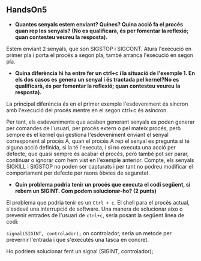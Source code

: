 ## HandsOn5

* **Quantes senyals estem enviant? Quines? Quina acció fa el procés quan rep les senyals? (No es qualificarà, és per fomentar la reflexió; quan contesteu veureu la resposta).**

Estem enviant 2 senyals, que son SIGSTOP i SIGCONT. Atura l'execució en primer pla i porta el procés a segon pla, també arranca l'execució en segon pla.

* **Quina diferència hi ha entre fer un ctrl+c i la situació de l'exemple 1. En els dos casos es genera un senyal i és tractada pel kernel?No es qualificarà, és per fomentar la reflexió; quan contesteu veureu la resposta).**

La principal diferència és en el primer exemple l'esdeveniment és síncron amb l'execució del procés mentre en el segon ctrl+c és asíncron.

Per tant, els esdeveniments que acaben generant senyals es poden generar per comandes de l'usuari, per procés extern o pel mateix procés, però sempre és el kernel qui gestiona l'esdeveniment enviant el senyal corresponent al procés A, quan el procés A rep el senyal es pregunta si té alguna acció definida, si la té l'executa, i si no executa una acció per defecte, que quasi sempre és acabar el procés, però també pot ser parar, continuar o ignorar com hem vist en l'exemple anterior. Compte, els senyals SIGKILL i SIGSTOP no poden ser capturats i per tant no podreu modificar el comportament per defecte per raons òbvies de seguretat.

* **Quin problema podria tenir un procés que executa el codi següent, si rebem un SIGINT. Com podem solucionar-ho?  (2 punts)**

El problema que podria tenir es un ``Ctrl + c``. El shell para el procés actual, s'esdevé una interrupció de software. Una manera de solucionar aixo o prevenir entrades de l'usuari de ``ctrl+c``, sería posant la següent linea de codi:

``signal(SIGINT, controlador);`` on controlador, sería un metode per prevernir l'entrada i que s'executés una tasca en concret.

Ho podriem solucionar fent un signal (SIGINT, controlador);
